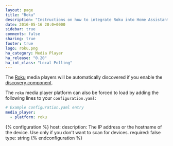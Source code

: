 ```yaml
---
layout: page
title: "Roku"
description: "Instructions on how to integrate Roku into Home Assistant."
date: 2016-05-16 20:0+0000
sidebar: true
comments: false
sharing: true
footer: true
logo: roku.png
ha_category: Media Player
ha_release: "0.20"
ha_iot_class: "Local Polling"
---
```


The [Roku](http://www.roku.com/) media players will be automatically discovered if you enable the [discovery component](/components/discovery/).

The `roku` media player platform can also be forced to load by adding the following lines to your `configuration.yaml`:

```yaml
# Example configuration.yaml entry
media_player:
  - platform: roku
```

{% configuration %}
host:
  description: The IP address or the hostname of the device. Use only if you don't want to scan for devices.
  required: false
  type: string
{% endconfiguration %}
